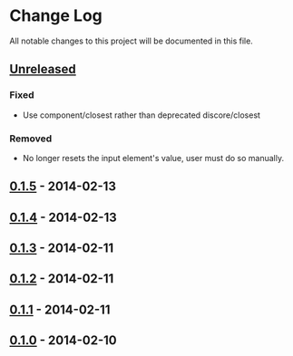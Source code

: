 # Change Log
All notable changes to this project will be documented in this file.

## [Unreleased][unreleased]
### Fixed
- Use component/closest rather than deprecated discore/closest

### Removed
- No longer resets the input element's value, user must do so manually.

## [0.1.5] - 2014-02-13

## [0.1.4] - 2014-02-13

## [0.1.3] - 2014-02-11

## [0.1.2] - 2014-02-11

## [0.1.1] - 2014-02-11

## [0.1.0] - 2014-02-10

[unreleased]: https://github.com/jonathanong/autocomplete/compare/0.1.5...HEAD
[0.1.5]: https://github.com/jonathanong/autocomplete/compare/0.1.4...0.1.5
[0.1.4]: https://github.com/jonathanong/autocomplete/compare/0.1.3...0.1.4
[0.1.3]: https://github.com/jonathanong/autocomplete/compare/0.1.2...0.1.3
[0.1.2]: https://github.com/jonathanong/autocomplete/compare/0.1.1...0.1.2
[0.1.1]: https://github.com/jonathanong/autocomplete/compare/0.1.0...0.1.1
[0.1.0]: https://github.com/jonathanong/autocomplete/compare/0.0.0...0.1.0
